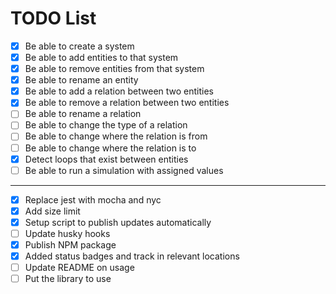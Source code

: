# TODO List

- [x] Be able to create a system
- [x] Be able to add entities to that system
- [x] Be able to remove entities from that system
- [x] Be able to rename an entity
- [x] Be able to add a relation between two entities
- [x] Be able to remove a relation between two entities
- [ ] Be able to rename a relation
- [ ] Be able to change the type of a relation
- [ ] Be able to change where the relation is from
- [ ] Be able to change where the relation is to
- [x] Detect loops that exist between entities
- [ ] Be able to run a simulation with assigned values

----

- [x] Replace jest with mocha and nyc
- [x] Add size limit
- [x] Setup script to publish updates automatically
- [ ] Update husky hooks
- [x] Publish NPM package
- [x] Added status badges and track in relevant locations
- [ ] Update README on usage
- [ ] Put the library to use
